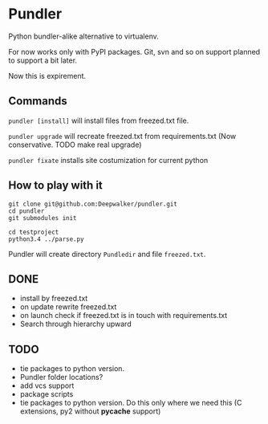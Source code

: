 Pundler
=======

Python bundler-alike alternative to virtualenv.

For now works only with PyPI packages.
Git, svn and so on support planned to support a bit later.

Now this is expirement.

Commands
--------

`pundler [install]` will install files from freezed.txt file.

`pundler upgrade` will recreate freezed.txt from requirements.txt (Now conservative. TODO make real upgrade)

`pundler fixate` installs site costumization for current python


How to play with it
-------------------

    git clone git@github.com:Deepwalker/pundler.git
    cd pundler
    git submodules init

    cd testproject
    python3.4 ../parse.py

Pundler will create directory `Pundledir` and file `freezed.txt`.


DONE
----
- install by freezed.txt
- on update rewrite freezed.txt
- on launch check if freezed.txt is in touch with requirements.txt
- Search through hierarchy upward


TODO
----
- tie packages to python version.
- Pundler folder locations?
- add vcs support
- package scripts
- tie packages to python version. Do this only where we need this (C extensions, py2 without __pycache__ support)